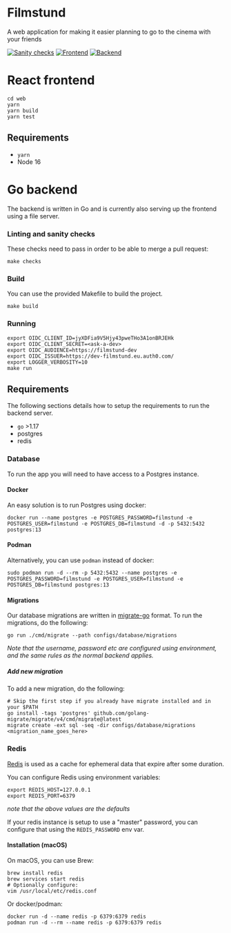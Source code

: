 # Filmstund

A web application for making it easier planning to go to the cinema with your friends

[![Sanity checks](https://github.com/Filmstund/filmstund/actions/workflows/checks.yml/badge.svg)](https://github.com/Filmstund/filmstund/actions/workflows/checks.yml)
[![Frontend](https://github.com/Filmstund/filmstund/actions/workflows/frontend.yml/badge.svg)](https://github.com/Filmstund/filmstund/actions/workflows/frontend.yml)
[![Backend](https://github.com/Filmstund/filmstund/actions/workflows/backend.yml/badge.svg)](https://github.com/Filmstund/filmstund/actions/workflows/backend.yml)

# React frontend

```shell
cd web
yarn
yarn build
yarn test
```

## Requirements

- `yarn`
- Node 16

# Go backend

The backend is written in Go and is currently also serving up the frontend using a file server.

### Linting and sanity checks

These checks need to pass in order to be able to merge a pull request:

```shell
make checks
```

### Build

You can use the provided Makefile to build the project.

```shell
make build
```

### Running

```shell
export OIDC_CLIENT_ID=jyXDFia9V5Hjy43pweTHo3A1onBRJEHk
export OIDC_CLIENT_SECRET=<ask-a-dev>
export OIDC_AUDIENCE=https://filmstund-dev
export OIDC_ISSUER=https://dev-filmstund.eu.auth0.com/
export LOGGER_VERBOSITY=10
make run
```

## Requirements

The following sections details how to setup the requirements to run the backend server.

- `go` >1.17
- postgres
- redis

### Database

To run the app you will need to have access to a Postgres instance.

#### Docker

An easy solution is to run Postgres using docker:

```shell
docker run --name postgres -e POSTGRES_PASSWORD=filmstund -e POSTGRES_USER=filmstund -e POSTGRES_DB=filmstund -d -p 5432:5432 postgres:13
```

#### Podman

Alternatively, you can use `podman` instead of docker:

```shell
sudo podman run -d --rm -p 5432:5432 --name postgres -e POSTGRES_PASSWORD=filmstund -e POSTGRES_USER=filmstund -e POSTGRES_DB=filmstund postgres:13
```

#### Migrations

Our database migrations are written in [migrate-go](https://github.com/golang-migrate/migrate) format.
To run the migrations, do the following:

```shell
go run ./cmd/migrate --path configs/database/migrations
```

_Note that the username, password etc are configured using environment, and the same rules as the normal backend applies._

##### Add new migration

To add a new migration, do the following:

```shell
# Skip the first step if you already have migrate installed and in your $PATH
go install -tags 'postgres' github.com/golang-migrate/migrate/v4/cmd/migrate@latest
migrate create -ext sql -seq -dir configs/database/migrations <migration_name_goes_here>
```

### Redis

[Redis](https://redis.io/) is used as a cache for ephemeral data that expire after some duration.

You can configure Redis using environment variables:

```shell
export REDIS_HOST=127.0.0.1
export REDIS_PORT=6379
```

_note that the above values are the defaults_

If your redis instance is setup to use a "master" password, you can configure that using the `REDIS_PASSWORD` env var.

#### Installation (macOS)

On macOS, you can use Brew:

```shell
brew install redis
brew services start redis
# Optionally configure:
vim /usr/local/etc/redis.conf
```

Or docker/podman:

```shell
docker run -d --name redis -p 6379:6379 redis
podman run -d --rm --name redis -p 6379:6379 redis
```
